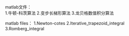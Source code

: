 matlab文件：                   
1.牛顿-科茨算法
2.变步长梯形算法
3.龙贝格数值积分算法            

matlab files：
1.Newton-cotes
2.Iterative_trapezoid_integral
3.Romberg_integral
